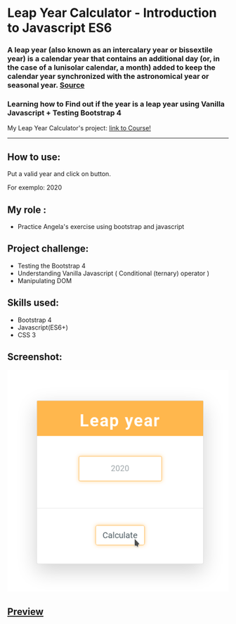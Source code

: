 # Leap Year Calculator - Introduction to Javascript ES6

### A leap year (also known as an intercalary year or bissextile year) is a calendar year that contains an additional day (or, in the case of a lunisolar calendar, a month) added to keep the calendar year synchronized with the astronomical year or seasonal year. [Source](https://en.wikipedia.org/wiki/Leap_year)

### Learning how to Find out if the year is a leap year using Vanilla Javascript + Testing Bootstrap 4

My Leap Year Calculator's project: [link to Course!](https://www.udemy.com/course/the-complete-web-development-bootcamp/)

---

## How to use:

Put a valid year and click on button.

For exemplo: 2020

## My role :

- Practice Angela's exercise using bootstrap and javascript

## Project challenge:

- Testing the Bootstrap 4
- Understanding Vanilla Javascript ( Conditional (ternary) operator )
- Manipulating DOM

## Skills used:

- Bootstrap 4
- Javascript(ES6+)
- CSS 3

## Screenshot:

![Image of Leap year](https://github.com/imarinho-dev/leapYear/blob/master/screenshot/leapYear.png?raw=true)

## [Preview](https://imarinho-dev.github.io/leapYear/)
